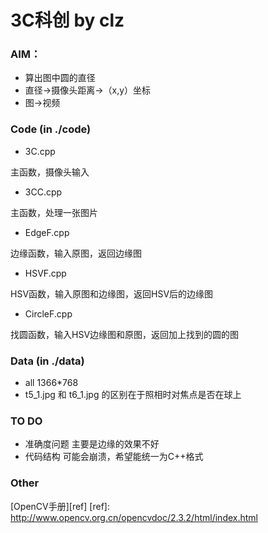 3C科创 by clz
===============
### AIM：

* 算出图中圆的直径
* 直径->摄像头距离->（x,y）坐标
* 图->视频

### Code (in ./code)

* 3C.cpp

主函数，摄像头输入

* 3CC.cpp

主函数，处理一张图片

* EdgeF.cpp

边缘函数，输入原图，返回边缘图

* HSVF.cpp

HSV函数，输入原图和边缘图，返回HSV后的边缘图

* CircleF.cpp

找圆函数，输入HSV边缘图和原图，返回加上找到的圆的图

### Data (in ./data)
* all 1366*768
* t5_1.jpg 和 t6_1.jpg 的区别在于照相时对焦点是否在球上

### TO DO
* 准确度问题
主要是边缘的效果不好
* 代码结构
可能会崩溃，希望能统一为C++格式

### Other
[OpenCV手册][ref]
[ref]: http://www.opencv.org.cn/opencvdoc/2.3.2/html/index.html

